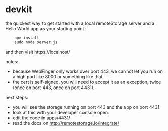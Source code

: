 devkit
======

the quickest way to get started with a local remoteStorage server and a Hello World app as your starting point:


````shell
    npm install
    sudo node server.js
````

and then visit https://localhost/

notes:
- because WebFinger only works over port 443, we cannot let you run on a high port like 8000 or something like that.
- the cert is self-signed, you will need to accept it as an exception, twice (once on port 443, once on port 4431).

next steps:
- you will see the storage running on port 443 and the app on port 4431.
- look at this with your developer console open.
- edit the code in apps/4431/
- read the docs on http://remotestorage.io/integrate/
